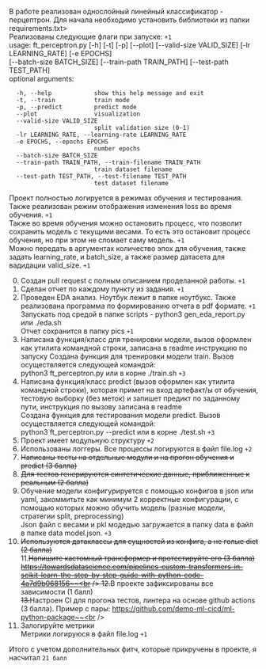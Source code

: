 
 В работе реализован однослойный линейный классификатор - перцептрон. Для начала необходимо установить библиотеки из папки requirements.txt><br />
 Реализованы следующие флаги при запуске: ```+1``` <br />
 usage: ft_perceptron.py [-h] [-t] [-p] [--plot] [--valid-size VALID_SIZE] [-lr LEARNING_RATE] [-e EPOCHS]<br />
                         [--batch-size BATCH_SIZE] [--train-path TRAIN_PATH] [--test-path TEST_PATH]<br />
 optional arguments:<br />
```  
  -h, --help            show this help message and exit
  -t, --train           train mode
  -p, --predict         predict mode
  --plot                visualization
  --valid-size VALID_SIZE
                        split validation size (0-1)
  -lr LEARNING_RATE, --learning-rate LEARNING_RATE
  -e EPOCHS, --epochs EPOCHS
                        number epochs
  --batch-size BATCH_SIZE
  --train-path TRAIN_PATH, --train-filename TRAIN_PATH
                        train dataset filename
  --test-path TEST_PATH, --test-filename TEST_PATH
                        test dataset filename
```
Проект полностью логируется в режимах обучения и тестирования.<br /> 
Также реализован режим отображения изменения loss во время обучения. ```+1```<br />
Также во время обучения можно остановить процесс, что позволит сохранить модель с текущими весами. То есть это остановит процесс обучения, но при этом не сломает саму модель. ```+1```<br />
Можно передать в аргументах количество эпох для обучения, также задать learning_rate, и  batch_size, а также размер датасета для вадидации valid_size. ```+1```<br />

0. Создан pull request c полным описанием проделанной работы. ```+1```<br />
1. Сделан отчет по каждому пункту из задания. ```+1```<br />
2. Проведен EDA анализ. Ноутбук лежит в папке ноутбукс. Также реализована программа по формированию отчета в pdf формате. ```+1```<br />
Запускать под средой в папке scripts - python3 gen_eda_report.py или ./eda.sh <br />
Отчет сохранится в папку pics ```+1```<br />
3. Написана функция/класс для тренировки модели, вызов оформлен как утилита командной строки, записана в readme инструкцию по запуску
Создана функция для тренировки модели train. Вызов осуществляется следующей командой:<br />
python3 ft_perceptron.py или в корне ./train.sh ```+3```<br />
4. Написана функция/класс predict (вызов оформлен как утилита командной строки), которая примет на вход артефакт/ы от обучения, тестовую выборку (без меток) и запишет предикт по заданному пути, инструкция по вызову записана в readme <br />
Создана функция для тестирования модели predict. Вызов осуществляется следующей командой:<br />
python3 ft_perceptron.py --predict или в корне ./test.sh ```+3```<br />
5. Проект имеет модульную структуру ```+2```<br />
6. Использованы логгеры. Все процессы логируются в файл file.log ```+2```<br />
7. ~~Написаны тесты на отдельные модули и на прогон обучения и predict (3 балла)~~
8. ~~Для тестов генерируются синтетические данные, приближенные к реальным (2 балла)~~
9. Обучение модели конфигурируется с помощью конфигов в json или yaml, закоммитьте как минимум 2 корректные конфигурации, с помощью которых можно обучить модель (разные модели, стратегии split, preprocessing)<br />
Json файл с весами и pkl модедью загружается в папку data в файл в папке data model.json. ```+3```<br /> 
10. ~~Используются датаклассы для сущностей из конфига, а не голые dict (2 балла)~~<br />
11.~~Напишите кастомный трансформер и протестируйте его (3 балла) https://towardsdatascience.com/pipelines-custom-transformers-in-scikit-learn-the-step-by-step-guide-with-python-code-4a7d9b068156~~<br />
12.~~В проекте зафиксированы все зависимости (1 балл)~~<br />
13.~~Настроен CI для прогона тестов, линтера на основе github actions (3 балла). Пример с пары: https://github.com/demo-ml-cicd/ml-python-package~~<br />
14. Залогируйте метрики<br />
Метрики логируюся в файл file.log ```+1```<br />


Итого с учетом дополнительных фитч, которые прикручены в проекте, я насчитал ```21 балл```<br />
